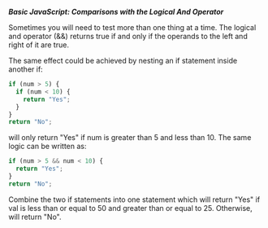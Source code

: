 ***Basic JavaScript: Comparisons with the Logical And Operator***

Sometimes you will need to test more than one thing at a time. The logical and operator (&&) returns true if and only if the operands to the left and right of it are true.

The same effect could be achieved by nesting an if statement inside another if:

```javascript
if (num > 5) {
  if (num < 10) {
    return "Yes";
  }
}
return "No";
```

will only return "Yes" if num is greater than 5 and less than 10. The same logic can be written as:


```javascript
if (num > 5 && num < 10) {
  return "Yes";
}
return "No";
```

Combine the two if statements into one statement which will return "Yes" if val is less than or equal to 50 and greater than or equal to 25. Otherwise, will return "No".
